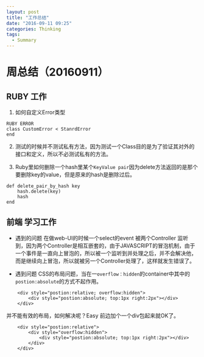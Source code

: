 ```yaml
---
layout: post
title: "工作总结"
date: "2016-09-11 09:25"
categories: Thinking
tags:
  - Summary
---
```

# 周总结（20160911）

## RUBY 工作

1. 如何自定义Error类型

```
RUBY ERROR
class CustomError < StanrdError
end
```

2. 测试的时候并不测试私有方法，因为测试一个Class目的是为了验证其对外的接口和定义，所以不必测试私有的方法。

3. Ruby里如何删除一个hash里某个```KeyValue pair```因为delete方法返回的是那个要删除key的value，但是原来的hash是删除过后。

```
def delete_pair_by_hash key
	hash.delete(key)
	hash
end
```




## 前端 学习工作
* 遇到的问题 在做web-UI的时候一个select的event 被两个Controller 监听到，因为两个Controller是相互嵌套的，由于JAVASCRIPT的冒泡机制，由于一个事件是一直向上冒泡的，所以被一个监听到并处理之后，并不会解决他，而是继续向上冒泡，所以就被另一个Controller处理了，这样就发生错误了。

* 遇到问题 CSS的布局问题，当在一```overflow：hidden```的container中其中的```postion:absolute```的方式不起作用。

```
	<div style="postion:relative; overflow:hidden">
		<div style="postion:absolute; top:1px right:2px"></div>
	</div>
```
并不能有效的布局，如何解决呢？Easy
前边加个一个div包起来就OK了。

```
	<div style="postion:relative">
		<div style="overflow:hidden">
			<div style="postion:absolute; top:1px right:2px"></div>
		</div>
	</div>
```
